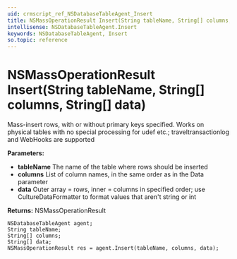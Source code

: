 ```yaml
---
uid: crmscript_ref_NSDatabaseTableAgent_Insert
title: NSMassOperationResult Insert(String tableName, String[] columns, String[] data)
intellisense: NSDatabaseTableAgent.Insert
keywords: NSDatabaseTableAgent, Insert
so.topic: reference
---
```


# NSMassOperationResult Insert(String tableName, String[] columns, String[] data)

Mass-insert rows, with or without primary keys specified. Works on physical tables with no special processing for udef etc.; traveltransactionlog and WebHooks are supported

**Parameters:**
 - **tableName** The name of the table where rows should be inserted
 - **columns** List of column names, in the same order as in the Data parameter
 - **data** Outer array = rows, inner = columns in specified order; use CultureDataFormatter to format values that aren't string or int

**Returns:** NSMassOperationResult

```crmscript
NSDatabaseTableAgent agent;
String tableName;
String[] columns;
String[] data;
NSMassOperationResult res = agent.Insert(tableName, columns, data);
```

